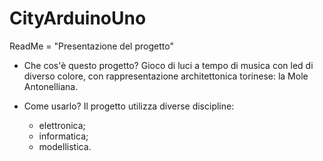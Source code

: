 # CityArduinoUno

ReadMe = "Presentazione del progetto"

 - Che cos'è questo progetto?
   Gioco di luci a tempo di musica con led di diverso colore, con rappresentazione architettonica torinese: la Mole Antonelliana.

 - Come usarlo?
   Il progetto utilizza diverse discipline:
      - elettronica;
      - informatica;
      - modellistica.
